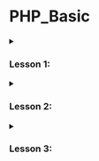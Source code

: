 # PHP_Basic

<details><summary> 

### Lesson 1: </summary>

For local web development, I utilize the XAMPP software. To configure my local server, I made adjustments to the Apache configuration files.

1. **Modifying the `httpd-vhosts.conf` file of Apache:**

   ```Bash
   C:\xampp\apache\conf\extra\httpd-vhosts.conf
   ```

   I specified a new configuration for virtual hosts in this file, allowing my local server to handle requests for my project.

2. **Adding entries to the `hosts` file:**
   Additionally, I added corresponding entries to the hosts file so that my computer can resolve domain names at the local level.

```Bash
127.0.0.1 PHP_Basic
127.0.0.1 www.PHP_Basic
```

    Now, when I enter PHP_Basic/ in the browser's address bar, I can access my project on the local server.

3. **PHP Block:**
   To write PHP code, it is necessary to begin the block with the `<?php` tag and close it with `?>` at the end if the file contains code other than PHP. The echo command is used to output data to the terminal.

</details>

<details><summary> 

### Lesson 2:</summary>

The <?= ?> syntax is employed for outputting a single expression in PHP.

mt_rand(0,1) is a function from the random library, generating random numbers between 0 and 1.
PHP supports various comment types:
Single-line comments can be denoted by // or #.
Multi-line comments are enclosed within /* */.
When importing files, PHP provides require and include:
require halts the program execution if the specified file is missing.
include issues a warning but allows the program to continue execution if the file is absent.
Variables in PHP are indicated by the $ symbol and can hold different types:
Types include integer, boolean, float, string, array, object, resource, and NULL.
Boolean values in PHP are true and false.
Within double quotes " ", variables can be embedded using curly braces {$var}. To display a dollar sign as part of the string instead of as a variable indicator, escape it with a backslash like \$var.
The dir function in PHP facilitates executing terminal commands.
</details>

<details>
<summary>

### Lesson 3:</summary>
isset() - Check if variable is set return true
empty() - Check if string is empty return true
gettype() - Return variable type

namespace - Namespaces in PHP provide a way to organize code by grouping classes, functions, constants, and other elements into logically related groups. They help avoid naming conflicts between different parts of the code and make the project easier to maintain and scalable.

Constants in PHP are created using the `define()` function. They are named values that remain constant during program execution and cannot be changed. Checking for the existence and definition of constants is done using the `defined()` and `define()` functions, respectively.

Examples of using:

- To create a constant: `define('CONST_NAME', CONST_VAR);`
- To check the existence of a constant: `if (defined('CONST_NAME')) { /* ... */ }`
- To check whether a constant was successfully defined: `if (define('CONST_NAME', CONST_VAR)) { /* ... */ }`

These checks are useful to ensure that the program operates correctly and that constants are used in the appropriate places.
</details>